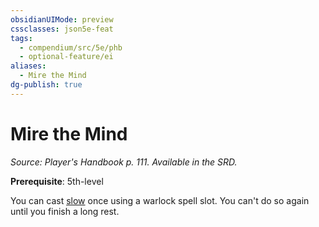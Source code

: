```yaml
---
obsidianUIMode: preview
cssclasses: json5e-feat
tags:
  - compendium/src/5e/phb
  - optional-feature/ei
aliases:
  - Mire the Mind
dg-publish: true
---
```

# Mire the Mind
*Source: Player's Handbook p. 111. Available in the SRD.*  

**Prerequisite**: 5th-level

You can cast [slow](/Admin/CLI/spells/slow.md) once using a warlock spell slot. You can't do so again until you finish a long rest.